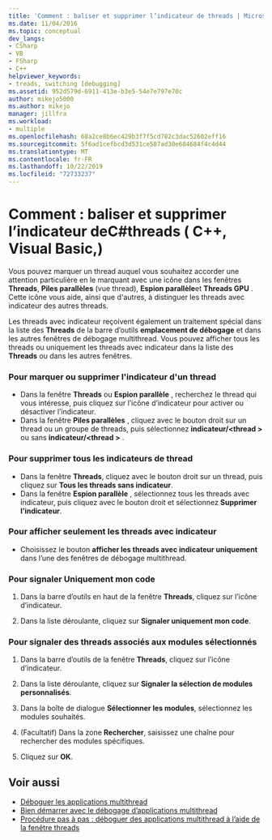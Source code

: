 ```yaml
---
title: 'Comment : baliser et supprimer l’indicateur de threads | Microsoft Docs'
ms.date: 11/04/2016
ms.topic: conceptual
dev_langs:
- CSharp
- VB
- FSharp
- C++
helpviewer_keywords:
- treads, switching [debugging]
ms.assetid: 952d579d-6911-413e-b3e5-54e7e797e70c
author: mikejo5000
ms.author: mikejo
manager: jillfra
ms.workload:
- multiple
ms.openlocfilehash: 68a2ce8b6ec429b3f7f5cd782c3dac52602eff16
ms.sourcegitcommit: 5f6ad1cefbcd3d531ce587ad30e684684f4c4d44
ms.translationtype: MT
ms.contentlocale: fr-FR
ms.lasthandoff: 10/22/2019
ms.locfileid: "72733237"
---
```

# <a name="how-to-flag-and-unflag-threads-c-visual-basic-c"></a>Comment : baliser et supprimer l’indicateur deC#threads ( C++, Visual Basic,)

Vous pouvez marquer un thread auquel vous souhaitez accorder une attention particulière en le marquant avec une icône dans les fenêtres **Threads**, **Piles parallèles** (vue thread), **Espion parallèle**et **Threads GPU** . Cette icône vous aide, ainsi que d'autres, à distinguer les threads avec indicateur des autres threads.

Les threads avec indicateur reçoivent également un traitement spécial dans la liste des **Threads** de la barre d’outils **emplacement de débogage** et dans les autres fenêtres de débogage multithread. Vous pouvez afficher tous les threads ou uniquement les threads avec indicateur dans la liste des **Threads** ou dans les autres fenêtres.

### <a name="to-flag-or-unflag-a-thread"></a>Pour marquer ou supprimer l'indicateur d'un thread

- Dans la fenêtre **Threads** ou **Espion parallèle** , recherchez le thread qui vous intéresse, puis cliquez sur l’icône d’indicateur pour activer ou désactiver l’indicateur.
- Dans la fenêtre **Piles parallèles** , cliquez avec le bouton droit sur un thread ou un groupe de threads, puis sélectionnez **indicateur/\<thread >** ou sans **indicateur/\<thread >** .

### <a name="to-unflag-all-threads"></a>Pour supprimer tous les indicateurs de thread

- Dans la fenêtre **Threads**, cliquez avec le bouton droit sur un thread, puis cliquez sur **Tous les threads sans indicateur**.
- Dans la fenêtre **Espion parallèle** , sélectionnez tous les threads avec indicateur, puis cliquez avec le bouton droit et sélectionnez **Supprimer l’indicateur**.

### <a name="to-display-only-flagged-threads"></a>Pour afficher seulement les threads avec indicateur

- Choisissez le bouton **afficher les threads avec indicateur uniquement** dans l’une des fenêtres de débogage multithread.

### <a name="to-flag-just-my-code"></a>Pour signaler Uniquement mon code

1. Dans la barre d’outils en haut de la fenêtre **Threads**, cliquez sur l’icône d’indicateur.

2. Dans la liste déroulante, cliquez sur **Signaler uniquement mon code**.

### <a name="to-flag-threads-that-are-associated-with-selected-modules"></a>Pour signaler des threads associés aux modules sélectionnés

1. Dans la barre d’outils de la fenêtre **Threads**, cliquez sur l’icône d’indicateur.

2. Dans la liste déroulante, cliquez sur **Signaler la sélection de modules personnalisés**.

3. Dans la boîte de dialogue **Sélectionner les modules**, sélectionnez les modules souhaités.

4. (Facultatif) Dans la zone **Rechercher**, saisissez une chaîne pour rechercher des modules spécifiques.

5. Cliquez sur **OK**.

## <a name="see-also"></a>Voir aussi
- [Déboguer les applications multithread](../debugger/debug-multithreaded-applications-in-visual-studio.md)
- [Bien démarrer avec le débogage d’applications multithread](../debugger/get-started-debugging-multithreaded-apps.md)
- [Procédure pas à pas : déboguer des applications multithread à l’aide de la fenêtre threads](../debugger/how-to-use-the-threads-window.md)